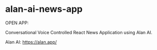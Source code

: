 # alan-ai-news-app

OPEN APP: 


Conversational Voice Controlled React News Application using Alan AI.

Alan AI: https://alan.app/

